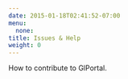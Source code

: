 ```yaml
---
date: 2015-01-18T02:41:52-07:00
menu:
  none:
title: Issues & Help
weight: 0
---
```

How to contribute to GlPortal.
